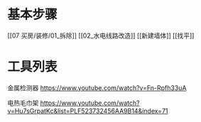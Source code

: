 
# 基本步骤

[[07 买房/装修/01_拆除]]
[[02_水电线路改造]]
[[新建墙体]]
[[找平]]

# 工具列表


金属检测器
https://www.youtube.com/watch?v=Fn-Rpfh33uA

电热毛巾架
https://www.youtube.com/watch?v=Hu7sGrpatKc&list=PLF523732456AA9B14&index=71

